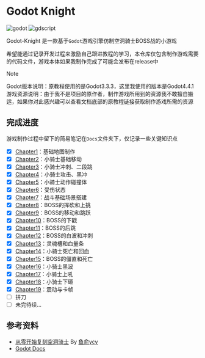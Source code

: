 # Godot Knight

![godot](https://img.shields.io/badge/Godot-4\.4\.1-478CBF?logo=godot-engine&logoColor=white)
![gdscript](https://img.shields.io/badge/GDScript-4\.x-478CBF?logo=godot-engine&logoColor=white)

Godot-Knight 是一款基于`Godot`游戏引擎仿制空洞骑士BOSS战的小游戏

希望能通过记录开发过程来激励自己跟进教程的学习，本仓库仅包含制作游戏需要的代码文件，游戏本体如果我制作完成了可能会发布在release中

> [!Note]
> Godot版本说明：原教程使用的是Godot3.3.3，这里我使用的版本是Godot4.4.1  
> 游戏资源说明：由于我不是项目的原作者，制作游戏所用到的资源我不敢擅自搬运，如果你对此感兴趣可以查看文档底部的原教程链接获取制作游戏所需的资源

## 完成进度

游戏制作过程中留下的简易笔记在`Docs`文件夹下，仅记录一些关键知识点

- [X] [Chapter1](Docs/Chapter1.md)：基础地图制作
- [X] [Chapter2](Docs/Chapter2.md)：小骑士基础移动
- [X] [Chapter3](Docs/Chapter3.md)：小骑士冲刺、二段跳
- [X] [Chapter4](Docs/Chapter4.md)：小骑士攻击、黑冲
- [X] [Chapter5](Docs/Chapter5.md)：小骑士动作碰撞体
- [X] [Chapter6](Docs/Chapter6.md)：受伤状态
- [X] [Chapter7](Docs/Chapter7.md)：战斗基础场景搭建
- [X] [Chapter8](Docs/Chapter8.md)：BOSS的挥砍和上挑
- [X] [Chapter9](Docs/Chapter9.md)：BOSS的移动和跳跃
- [X] [Chapter10](Docs/Chapter10.md)：BOSS的下戳
- [X] [Chapter11](Docs/Chapter11.md)：BOSS的后跳
- [X] [Chapter12](Docs/Chapter12.md)：BOSS的白波和冲刺
- [X] [Chapter13](Docs/Chapter13.md)：灵魂槽和血量条
- [X] [Chapter14](Docs/Chapter14.md)：小骑士死亡和回血
- [X] [Chapter15](Docs/Chapter15.md)：BOSS的僵直和死亡
- [X] [Chapter16](Docs/Chapter16.md)：小骑士黑波
- [X] [Chapter17](Docs/Chapter17.md)：小骑士上吼
- [X] [Chapter18](Docs/Chapter18.md)：小骑士下砸
- [X] [Chapter19](Docs/Chapter19.md)：震动与卡帧
- [ ] 拼刀
- [ ] 未完待续...

## 参考资料

- [从零开始复刻空洞骑士](https://space.bilibili.com/1165988987/lists/5894352?type=season) By [鱼俞ycy](https://space.bilibili.com/1165988987)
- [Godot Docs](https://docs.godotengine.org/en/stable/)
